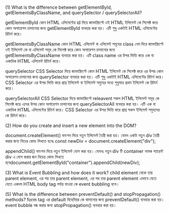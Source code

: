 (1) What is the difference between getElementById, getElementsByClassName, and querySelector / querySelectorAll?

getElementById
কোন HTML এলিমেন্টের id দিয়ে জাভাস্ক্রিপ্টে ওই HTML ইলিমেন্ট কে সিলেক্ট করে কোন অপারেশন চালানোর জন্য getElementById ব্যবহার করা হয়।
এটি শুধু একটাই HTML এলিমেন্টের রিটার্ন করে।

getElementsByClassName
কোন HTML এলিমেন্ট বা এলিমেন্ট সমূহের class নেম দিয়ে জাভাস্ক্রিপ্টে ওই ইলিমেন্ট কে বা এলিমেন্ট সমূহ কে সিলেক্ট করে কোন অপারেশন চালানোর জন্য getElementsByClassName ব্যবহার করা হয়।
এটি class name এর উপর ভিত্তি করে এক বা একাধিক HTML এলিমেন্ট রিটার্ন করে।

querySelector
CSS Selector দিয়ে জাভাস্ক্রিপ্টে কোন HTML ইলিমেন্ট কে সিলেক্ট করে এর উপর কোন অপারেশন চালানোর জন্য querySelector ব্যবহার করা হয়।
এটি শুধু একটাই HTML এলিমেন্টের রিটার্ন করে। CSS Selector এর উপর ভিত্তি করে প্রাপ্ত ইলিমেন্ট বা ইলিমেন্ট সমুহের মধ্যে শুধুমাত্র প্রথম ইলিমেন্ট কে রিটার্ন করে।

querySelectorAll
CSS Selector দিয়ে জাভাস্ক্রিপ্টে releavent সকল HTML ইলিমেন্ট সমূহ কে সিলেক্ট করে এদের উপর কোন অপারেশন চালানোর জন্য querySelectorAll ব্যবহার করা হয়।
এটি এক বা একাধিক HTML এলিমেন্টের রিটার্ন করে। CSS Selector এর উপর ভিত্তি করে প্রাপ্ত সকল ইলিমেন্ট সমুহদের কে রিটার্ন করে।

 

(2) How do you create and insert a new element into the DOM?

document.createElement() ফাংশন দিয়ে নতুন ইলিমেন্ট তৈরী করা হয়।
যেমন একটা নতুন div তৈরী করার জন্য নিচের কোড লিখতে হবেঃ
const newDiv = document.createElement("div");

appendChild() ফাংশন দিয়ে নতুন ইলিমেন্ট যোগ করা হয়।
যেমনঃ নতুন div টি container নামক প্যারেন্ট div এ যোগ করার জন নিচের কোড লিখতে হবেdocument.getElementById("container").appendChild(newDiv);

(3) What is Event Bubbling and how does it work?
child element থেকে তার parent element, এর পর তার parent element, এর পর তার parent element এভাবে যেতে যেতে একদম HTML body tag পর্যন্ত যাওয়া কে event bubbling বলে।

(5) What is the difference between preventDefault() and stopPropagation() methods?
form tag এর default বিহেবিয়র কে থামানোর জন্য preventDefault() ব্যবহার করা হয়।
event bubble বন্ধ করার জন্য stopPropagation() ব্যবহার করা হয়।

